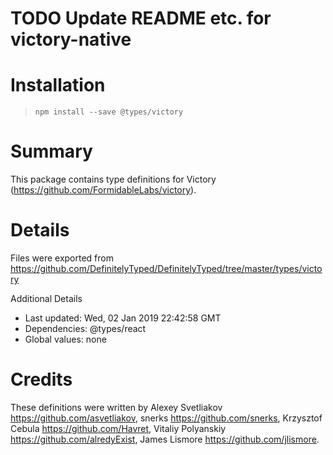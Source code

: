 # TODO Update README etc. for victory-native

# Installation
> `npm install --save @types/victory`

# Summary
This package contains type definitions for Victory (https://github.com/FormidableLabs/victory).

# Details
Files were exported from https://github.com/DefinitelyTyped/DefinitelyTyped/tree/master/types/victory

Additional Details
 * Last updated: Wed, 02 Jan 2019 22:42:58 GMT
 * Dependencies: @types/react
 * Global values: none

# Credits
These definitions were written by Alexey Svetliakov <https://github.com/asvetliakov>, snerks <https://github.com/snerks>, Krzysztof Cebula <https://github.com/Havret>, Vitaliy Polyanskiy <https://github.com/alredyExist>, James Lismore <https://github.com/jlismore>.
